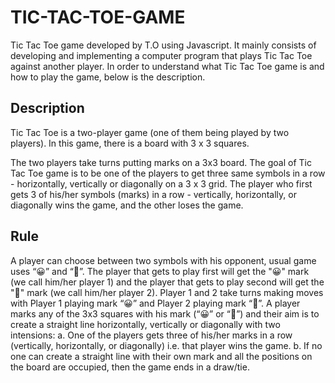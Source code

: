 
# TIC-TAC-TOE-GAME

Tic Tac Toe game developed by T.O using Javascript. It mainly consists of developing and implementing a computer program that plays Tic Tac Toe against another player.
In order to understand what Tic Tac Toe game is and how to play the game, below is the description.

## Description

Tic Tac Toe is a two-player game (one of them being 
played by two players). In this game, there is 
a board with 3 x 3 squares.

The two players take turns putting marks on a 3x3 board. 
The goal of Tic Tac Toe game is to be one of the players to get three same symbols in a row - horizontally, vertically or diagonally on a 3 x 3 grid. 
The player who first gets 3 of his/her symbols (marks) in a row - vertically, horizontally, or diagonally wins the game, and the other loses the game. 

## Rule
A player can choose between two symbols with his opponent, usual game uses “😀” and “🦄”.
The player that gets to play first will get the "😀" mark (we call him/her player 1) and the player that gets to play second will get the "🦄" mark (we call him/her player 2).
Player 1 and 2 take turns making moves with Player 1 playing mark “😀” and Player 2 playing mark “🦄”.
A player marks any of the 3x3 squares with his mark (“😀” or “🦄”) and their aim is to create a straight line horizontally, vertically or diagonally with two intensions:
a. One of the players gets three of his/her marks in a row (vertically, horizontally, or diagonally) i.e. that player wins the game.
b. If no one can create a straight line with their own mark and all the positions on the board are occupied, then the game ends in a draw/tie.
